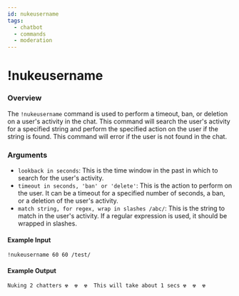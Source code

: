 ```yaml
---
id: nukeusername
tags:
  - chatbot
  - commands
  - moderation
---
```

# !nukeusername

### Overview

The `!nukeusername` command is used to perform a timeout, ban, or deletion on a user's activity in the chat. This command will search the user's activity for a specified string and perform the specified action on the user if the string is found. This command will error if the user is not found in the chat.

### Arguments

- `lookback in seconds`: This is the time window in the past in which to search for the user's activity.
- `timeout in seconds, 'ban' or 'delete'`: This is the action to perform on the user. It can be a timeout for a specified number of seconds, a ban, or a deletion of the user's activity.
- `match string, for regex, wrap in slashes /abc/`: This is the string to match in the user's activity. If a regular expression is used, it should be wrapped in slashes.

#### Example Input

```
!nukeusername 60 60 /test/
```

#### Example Output

```
Nuking 2 chatters ☢ ️ ☢ ️ ☢ ️ This will take about 1 secs ☢ ️ ☢ ️ ☢ ️ 
```
